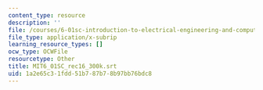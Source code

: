 ```yaml
---
content_type: resource
description: ''
file: /courses/6-01sc-introduction-to-electrical-engineering-and-computer-science-i-spring-2011/1a2e65c31fdd51b787b78b97bb76bdc8_MIT6_01SC_rec16_300k.vtt
file_type: application/x-subrip
learning_resource_types: []
ocw_type: OCWFile
resourcetype: Other
title: MIT6_01SC_rec16_300k.srt
uid: 1a2e65c3-1fdd-51b7-87b7-8b97bb76bdc8
---
```

